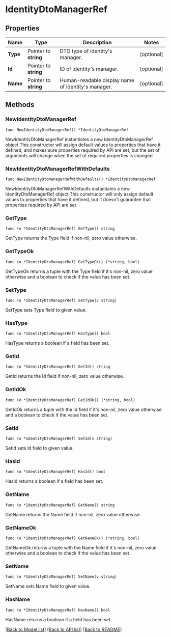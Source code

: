 # IdentityDtoManagerRef

## Properties

Name | Type | Description | Notes
------------ | ------------- | ------------- | -------------
**Type** | Pointer to **string** | DTO type of identity&#39;s manager. | [optional] 
**Id** | Pointer to **string** | ID of identity&#39;s manager. | [optional] 
**Name** | Pointer to **string** | Human-readable display name of identity&#39;s manager. | [optional] 

## Methods

### NewIdentityDtoManagerRef

`func NewIdentityDtoManagerRef() *IdentityDtoManagerRef`

NewIdentityDtoManagerRef instantiates a new IdentityDtoManagerRef object
This constructor will assign default values to properties that have it defined,
and makes sure properties required by API are set, but the set of arguments
will change when the set of required properties is changed

### NewIdentityDtoManagerRefWithDefaults

`func NewIdentityDtoManagerRefWithDefaults() *IdentityDtoManagerRef`

NewIdentityDtoManagerRefWithDefaults instantiates a new IdentityDtoManagerRef object
This constructor will only assign default values to properties that have it defined,
but it doesn't guarantee that properties required by API are set

### GetType

`func (o *IdentityDtoManagerRef) GetType() string`

GetType returns the Type field if non-nil, zero value otherwise.

### GetTypeOk

`func (o *IdentityDtoManagerRef) GetTypeOk() (*string, bool)`

GetTypeOk returns a tuple with the Type field if it's non-nil, zero value otherwise
and a boolean to check if the value has been set.

### SetType

`func (o *IdentityDtoManagerRef) SetType(v string)`

SetType sets Type field to given value.

### HasType

`func (o *IdentityDtoManagerRef) HasType() bool`

HasType returns a boolean if a field has been set.

### GetId

`func (o *IdentityDtoManagerRef) GetId() string`

GetId returns the Id field if non-nil, zero value otherwise.

### GetIdOk

`func (o *IdentityDtoManagerRef) GetIdOk() (*string, bool)`

GetIdOk returns a tuple with the Id field if it's non-nil, zero value otherwise
and a boolean to check if the value has been set.

### SetId

`func (o *IdentityDtoManagerRef) SetId(v string)`

SetId sets Id field to given value.

### HasId

`func (o *IdentityDtoManagerRef) HasId() bool`

HasId returns a boolean if a field has been set.

### GetName

`func (o *IdentityDtoManagerRef) GetName() string`

GetName returns the Name field if non-nil, zero value otherwise.

### GetNameOk

`func (o *IdentityDtoManagerRef) GetNameOk() (*string, bool)`

GetNameOk returns a tuple with the Name field if it's non-nil, zero value otherwise
and a boolean to check if the value has been set.

### SetName

`func (o *IdentityDtoManagerRef) SetName(v string)`

SetName sets Name field to given value.

### HasName

`func (o *IdentityDtoManagerRef) HasName() bool`

HasName returns a boolean if a field has been set.


[[Back to Model list]](../README.md#documentation-for-models) [[Back to API list]](../README.md#documentation-for-api-endpoints) [[Back to README]](../README.md)


